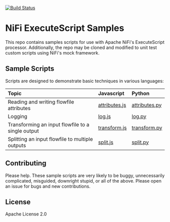 [![Build Status](https://travis-ci.org/BatchIQ/nifi-executescript-samples.svg)](https://travis-ci.org/BatchIQ/nifi-executescript-samples)

# NiFi ExecuteScript Samples
This repo contains samples scripts for use with Apache NiFi's ExecuteScript processor.
Additionally, the repo may be cloned and modified to unit test custom scripts using NiFi's mock framework.

## Sample Scripts
Scripts are designed to demonstrate basic techniques in various languages:

| Topic | Javascript | Python |
| :--- | :--- | :--- |
| Reading and writing flowfile attributes | [attributes.js](src/test/resources/javascript/attributes.js) | [attributes.py](src/test/resources/python/attributes.py) |
| Logging | [log.js](src/test/resources/javascript/log.js) | [log.py](src/test/resources/python/log.py) |
| Transforming an input flowfile to a single output | [transform.js](src/test/resources/javascript/transform.js) | [transform.py](src/test/resources/python/transform.py) |
| Splitting an input flowfile to multiple outputs | [split.js](src/test/resources/javascript/split.js) | [split.py](src/test/resources/python/split.py) |

## Contributing
Please help.  These sample scripts are very likely to be buggy, unnecessarily complicated, misguided, downright stupid, or all of the above.
Please open an issue for bugs and new contributions.

## License
Apache License 2.0
